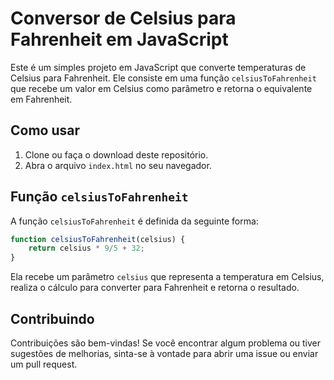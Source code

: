 # Conversor de Celsius para Fahrenheit em JavaScript

Este é um simples projeto em JavaScript que converte temperaturas de Celsius para Fahrenheit. Ele consiste em uma função `celsiusToFahrenheit` que recebe um valor em Celsius como parâmetro e retorna o equivalente em Fahrenheit.

## Como usar

1. Clone ou faça o download deste repositório.
2. Abra o arquivo `index.html` no seu navegador.

## Função `celsiusToFahrenheit`

A função `celsiusToFahrenheit` é definida da seguinte forma:

```javascript
function celsiusToFahrenheit(celsius) {
    return celsius * 9/5 + 32;
}
```

Ela recebe um parâmetro `celsius` que representa a temperatura em Celsius, realiza o cálculo para converter para Fahrenheit e retorna o resultado.

## Contribuindo

Contribuições são bem-vindas! Se você encontrar algum problema ou tiver sugestões de melhorias, sinta-se à vontade para abrir uma issue ou enviar um pull request.

